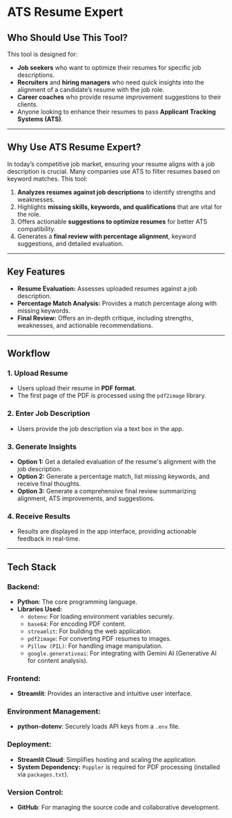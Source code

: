 # **ATS Resume Expert**

## **Who Should Use This Tool?**
This tool is designed for:
- **Job seekers** who want to optimize their resumes for specific job descriptions.
- **Recruiters** and **hiring managers** who need quick insights into the alignment of a candidate’s resume with the job role.
- **Career coaches** who provide resume improvement suggestions to their clients.
- Anyone looking to enhance their resumes to pass **Applicant Tracking Systems (ATS)**.

---

## **Why Use ATS Resume Expert?**
In today’s competitive job market, ensuring your resume aligns with a job description is crucial. Many companies use ATS to filter resumes based on keyword matches. This tool:
1. **Analyzes resumes against job descriptions** to identify strengths and weaknesses.
2. Highlights **missing skills, keywords, and qualifications** that are vital for the role.
3. Offers actionable **suggestions to optimize resumes** for better ATS compatibility.
4. Generates a **final review with percentage alignment**, keyword suggestions, and detailed evaluation.

---

## **Key Features**
- **Resume Evaluation:** Assesses uploaded resumes against a job description.
- **Percentage Match Analysis:** Provides a match percentage along with missing keywords.
- **Final Review:** Offers an in-depth critique, including strengths, weaknesses, and actionable recommendations.

---

## **Workflow**
### **1. Upload Resume**
- Users upload their resume in **PDF format**.
- The first page of the PDF is processed using the `pdf2image` library.

### **2. Enter Job Description**
- Users provide the job description via a text box in the app.

### **3. Generate Insights**
- **Option 1:** Get a detailed evaluation of the resume's alignment with the job description.
- **Option 2:** Generate a percentage match, list missing keywords, and receive final thoughts.
- **Option 3:** Generate a comprehensive final review summarizing alignment, ATS improvements, and suggestions.

### **4. Receive Results**
- Results are displayed in the app interface, providing actionable feedback in real-time.

---

## **Tech Stack**
### **Backend:**
- **Python**: The core programming language.
- **Libraries Used:**
  - `dotenv`: For loading environment variables securely.
  - `base64`: For encoding PDF content.
  - `streamlit`: For building the web application.
  - `pdf2image`: For converting PDF resumes to images.
  - `Pillow (PIL)`: For handling image manipulation.
  - `google.generativeai`: For integrating with Gemini AI (Generative AI for content analysis).

### **Frontend:**
- **Streamlit**: Provides an interactive and intuitive user interface.

### **Environment Management:**
- **python-dotenv**: Securely loads API keys from a `.env` file.

### **Deployment:**
- **Streamlit Cloud**: Simplifies hosting and scaling the application.
- **System Dependency:** `Poppler` is required for PDF processing (installed via `packages.txt`).

### **Version Control:**
- **GitHub**: For managing the source code and collaborative development.